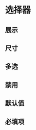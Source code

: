 # 选择器

## 展示

<y-select>
  <y-select-option label="苹果" value="apple"></y-select-option>
  <y-select-option label="香蕉" value="banana"></y-select-option>
  <y-select-option label="枣子" value="jujube"></y-select-option>
</y-select>

## 尺寸

<y-select size="large" placeholder="请选择水果">
  <y-select-option label="苹果" value="apple"></y-select-option>
  <y-select-option label="香蕉" value="banana"></y-select-option>
  <y-select-option label="枣子" value="jujube"></y-select-option>
</y-select>

<y-select>
  <y-select-option label="苹果" value="apple"></y-select-option>
  <y-select-option label="香蕉" value="banana"></y-select-option>
  <y-select-option label="枣子" value="jujube"></y-select-option>
</y-select>

<y-select size="small">
  <y-select-option label="苹果" value="apple"></y-select-option>
  <y-select-option label="香蕉" value="banana"></y-select-option>
  <y-select-option label="枣子" value="jujube"></y-select-option>
</y-select>

## 多选

<y-select multiple placeholder="支持多选">
  <y-select-option label="苹果" value="apple"></y-select-option>
  <y-select-option label="香蕉" value="banana"></y-select-option>
  <y-select-option label="枣子" value="jujube"></y-select-option>
</y-select>

## 禁用

<y-select disabled>
  <y-select-option label="苹果" value="apple"></y-select-option>
  <y-select-option label="香蕉" value="banana"></y-select-option>
  <y-select-option label="枣子" value="jujube"></y-select-option>
</y-select>

## 默认值

<y-select default-value="apple">
  <y-select-option label="苹果" value="apple"></y-select-option>
  <y-select-option label="香蕉" value="banana"></y-select-option>
  <y-select-option label="枣子" value="jujube"></y-select-option>
</y-select>

## 必填项

<y-select required>
  <y-select-option label="苹果" value="apple"></y-select-option>
  <y-select-option label="香蕉" value="banana"></y-select-option>
  <y-select-option label="枣子" value="jujube"></y-select-option>
</y-select>
